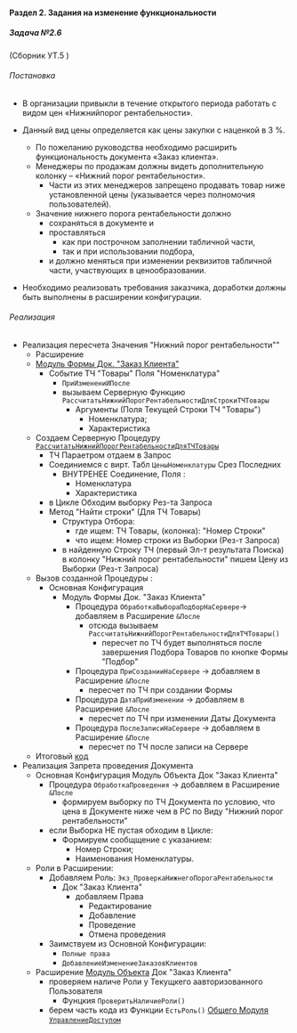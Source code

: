 

#### Раздел 2. Задания на изменение функциональности

##### Задача №2.6 

(Сборник УТ.5 )

###### Постановка

- В организации привыкли в течение открытого периода работать с видом цен «Нижнийпорог рентабельности». 

- Данный вид цены определяется как цены закупки с наценкой в 3 %. 
    - По пожеланию руководства необходимо расширить функциональность документа «Заказ клиента». 
    - Менеджеры по продажам должны видеть дополнительную колонку – «Нижний порог рентабельности». 
        - Части из этих менеджеров запрещено продавать товар ниже установленной цены (указывается через полномочия пользователей). 
    - Значение нижнего порога рентабельности должно
        - сохраняться в документе и 
        - проставляться
            - как при построчном заполнении табличной части, 
            - так и при использовании подбора, 
        - и должно меняться при изменении реквизитов табличной части, участвующих в ценообразовании. 

- Необходимо реализовать требования заказчика, доработки должны быть выполнены в расширении конфигурации.

###### Реализация

- Реализация пересчета Значения "Нижний порог рентабельности""
    - Расширение
    - [Модуль Формы Док. "Заказ Клиента"](https://github.com/alex-dev-2020/Spec_UT/commit/b270de551c6a02cf207e3691e03e43214ab081e4)
        - Событие ТЧ "Товары"  Поля "Номенклатура"
            - `ПриИзменениИПосле`  
            - вызываем Серверную Функцию `РассчитатьНижнийПорогРентабельностиДляСтрокиТЧТовары`
                - Аргументы (Поля Текущей Строки ТЧ "Товары")
                    - Номенклатура;
                    - Характеристика
    - Создаем Серверную Процедуру [`РассчитатьНижнийПорогРентабельностиДляТЧТовары`](https://github.com/alex-dev-2020/Spec_UT/commit/fac5dc898a67a39240ed925baa033c735daac60b) 
        -  ТЧ Параетром  отдаем в Запрос
        - Соединиемся  с вирт.  Табл `ЦеныНоменклатуры` Срез Последних 
            - ВНУТРЕНЕЕ Соединение, Поля :
                - Номенклатура
                - Характеристика 
        - в Цикле Обходим выборку Рез-та Запроса
        - Метод "Найти строки" (Для ТЧ Товары)
            - Структура Отбора:
                - где ищем: ТЧ Товары, (колонка): "Номер Строки"
                - что ищем: Номер строки из Выборки (Рез-т Запроса)
            - в найденную Строку ТЧ (первый Эл-т результата Поиска) в колонку "Нижний порог рентабельности" пишем Цену из Выборки (Рез-т Запроса)
    - Вызов созданной Процедуры :
        - Основная Конфигурация
            - Модуль Формы Док. "Заказ Клиента"
                - Процедура `ОбработкаВыбораПодборНаСервере`→ добавляем в Расширение `&После` 
                    - отсюда  вызываем `РассчитатьНижнийПорогРентабельностиДляТЧТовары()`
                        - пересчет по ТЧ будет выполняться после завершения Подбора Товаров по кнопке Формы "Подбор"
                - Процедура `ПриСозданииНаСервере` → добавляем в Расширение `&После` 
                    - пересчет по ТЧ при создании Формы 
                - Процедура `ДатаПриИзменении` → добавляем в Расширение `&После` 
                    - пересчет по ТЧ при изменении Даты Документа
                - Процедура `ПослеЗаписиНаСервере` → добавляем в Расширение `&После`
                    - пересчет по ТЧ после записи на Сервере
    - Итоговый [код](https://github.com/alex-dev-2020/Spec_UT/commit/9c32615e54d387ef1ff5b2b800f042746b3faa4f)  
- Реализация Запрета проведения Документа
    - Основная Конфигурация Модуль Объекта  Док "Заказ Клиента"
        -  Процедура `ОбработкаПроведения` → добавляем в Расширение `&После`
            - формируем  выборку по ТЧ Документа по условию, что цена в Документе ниже чем в РС по  Виду "Нижний порог рентабельности"
        - если Выборка НЕ пустая обходим в Цикле:
            - Формируем сообщщение с указанием:
                - Номер Строки;
                - Наименования Номенклатуры.   
    - Роли в Расширении:
        - Добавляем  Роль: `Экз_ПроверкаНижнегоПорогаРентабельности`
            - Док "Заказ Клиента"
                - добавляем Права
                    - Редактирование
                    - Добавление
                    - Проведение
                    - Отмена проведения 
        - Заимствуем из Основной Конфигурации:
           - `Полные права`
           - `ДобавлениеИзменениеЗаказовКлиентов`  
    - Расширение  [Модуль Объекта](https://github.com/alex-dev-2020/Spec_UT/commit/99ffea46cba481738142d8fb4b54f8b3a0761aa6)  Док "Заказ Клиента"
        - проверяем наличе Роли у Текущкего аавторизованного Пользователя
            - Фунцкия `ПроверитьНаличиеРоли()`
        - берем часть кода из Функции `ЕстьРоль()` [Общего Модуля `УправлениеДоступом`](https://github.com/alex-dev-2020/Spec_UT/commit/8ba791f1611d43e8a757c9fbe6c8e614e92f545c)


